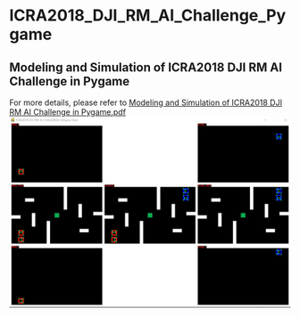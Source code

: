 # ICRA2018_DJI_RM_AI_Challenge_Pygame
## Modeling and Simulation of ICRA2018 DJI RM AI Challenge in  Pygame

For more details, please refer to [Modeling and Simulation of ICRA2018 DJI RM AI Challenge in  Pygame.pdf](https://github.com/jackychen227/ICRA2018_DJI_RM_AI_Challenge_Pygame/blob/master/DOC/Modeling%20and%20Simulation%20of%20ICRA2018%20DJI%20RM%20AI%20Challenge%20in%20%20Pygame.pdf)
![pygame_simulation](https://github.com/jackychen227/ICRA2018_DJI_RM_AI_Challenge_Pygame/blob/master/DOC/images/pygame_simulation.jpg)
